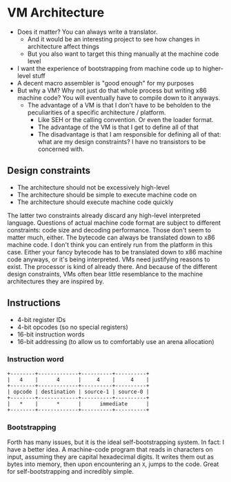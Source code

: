# VM Architecture
- Does it matter? You can always write a translator.
	- And it would be an interesting project to see how changes in architecture affect things
	- But you also want to target this thing manually at the machine code level
- I want the experience of bootstrapping from machine code up to higher-level stuff
- A decent macro assembler is "good enough" for my purposes
- But why a VM? Why not just do that whole process but writing x86 machine code? You will eventually have to compile
  down to it anyways.
  - The advantage of a VM is that I don't have to be beholden to the peculiarities of a specific architecture / platform.
	- Like SEH or the calling convention. Or even the loader format.
	- The advantage of the VM is that I get to define all of that
	- The disadvantage is that I am responsible for defining all of that: what are my design constraints?
	  I have no transistors to be concerned with.

## Design constraints
- The architecture should not be excessively high-level
- The architecture should be simple to execute machine code on
- The architecture should execute machine code quickly

The latter two constraints already discard any high-level interpreted language. Questions of actual machine code format
are subject to different constraints: code size and decoding performance. Those don't seem to matter much, either. The
bytecode can always be translated down to x86 machine code. I don't think you can entirely run from the platform in this
case. Either your fancy bytecode has to be translated down to x86 machine code anyways, or it's being interpreted. VMs
need justifying reasons to exist. The processor is kind of already there. And because of the different design
constraints, VMs often bear little resemblance to the machine architectures they are inspired by.

## Instructions
- 4-bit register IDs
- 4-bit opcodes (so no special registers)
- 16-bit instruction words
- 16-bit addressing (to allow us to comfortably use an arena allocation)

### Instruction word
```
+--------+-------------+----------+----------+
|   4    |      4      |     4    |     4    |
+--------+-------------+----------+----------+
| opcode | destination | source-1 | source-0 |
+--------+-------------+----------+----------+
|   *    |      *      |      immediate      |
+--------+-------------+----------+----------+
```

### Bootstrapping
Forth has many issues, but it is the ideal self-bootstrapping system. In fact: I have a better idea. A machine-code
program that reads in characters on input, assuming they are capital hexadecimal digits. It writes them out as bytes
into memory, then upon encountering an `X`, jumps to the code. Great for self-bootstrapping and incredibly simple.
